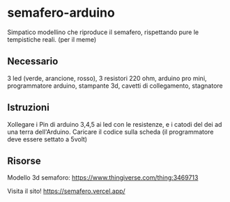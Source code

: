 # semafero-arduino

Simpatico modellino che riproduce il semafero, rispettando pure le tempistiche reali. (per il meme)

## Necessario

3 led (verde, arancione, rosso),
3 resistori 220 ohm,
arduino pro mini,
programmatore arduino,
stampante 3d,
cavetti di collegamento,
stagnatore

## Istruzioni

Xollegare i Pin di arduino 3,4,5 ai led con le resistenze, e i catodi del dei ad una terra dell'Arduino.
Caricare il codice sulla scheda (il programmatore deve essere settato a 5volt)

## Risorse

Modello 3d semaforo: https://www.thingiverse.com/thing:3469713

Visita il sito! https://semafero.vercel.app/
